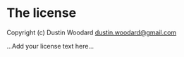 # The license

Copyright (c) Dustin Woodard <dustin.woodard@gmail.com>

...Add your license text here...